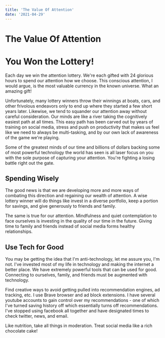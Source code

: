 ```yaml
---
title: 'The Value Of Attention'
date: '2021-04-29'
---
```


# The Value Of Attention


# You Won the Lottery!

Each day we win the attention lottery. We're each gifted with 24 glorious hours to spend our attention how we choose. This conscious attention, I would argue, is the most valuable currency in the known universe. What an amazing gift!

Unfortunately, many lottery winners throw their winnings at boats, cars, and other frivolous endeavors only to end up where they started a few short years later. Likewise, we tend to squander our attention away without careful consideration. Our minds are like a river taking the cognitively easiest path at all times. This easy path has been carved out by years of training on social media, stress and push on productivity that makes us feel like we need to always be multi-tasking, and by our own lack of awareness of the game we're playing.

Some of the greatest minds of our time and billions of dollars backing some of most powerful technology the world has seen is all laser focus on you with the sole purpose of capturing your attention. You're fighting a losing battle right out the gate.

## Spending Wisely

The good news is that we are developing more and more ways of combating this direction and regaining our wealth of attention. A wise lottery winner will do things like invest in a diverse portfolio, keep a portion for savings, and give generously to friends and family.

The same is true for our attention. Mindfulness and quiet contemplation to face ourselves is investing in the quality of our time in the future. Giving time to family and friends instead of social media forms healthy relationships.

## Use Tech for Good

You may be getting the idea that I'm anti-technology, let me assure you, I'm not. I've invested most of my life in technology and making the internet a better place. We have extremely powerful tools that can be used for good. Connecting to ourselves, family, and friends must be augmented with technology.

Find creative ways to avoid getting pulled into recommendation engines, ad tracking, etc. I use Brave browser and ad block extensions. I have several youtube accounts to gain control over my recommendations - one of which I've turned saving history off which essentially turns off recommendations. I've stopped using facebook all together and have designated times to check twitter, news, and email.

Like nutrition, take all things in moderation. Treat social media like a rich chocolate cake!
